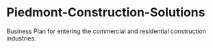 # Piedmont-Construction-Solutions
Business Plan for entering the commercial and residential construction industries. 
